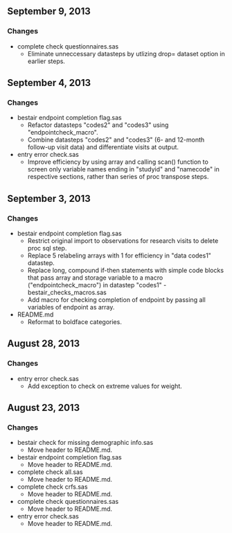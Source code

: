 ## September 9, 2013

### Changes
  - complete check questionnaires.sas
    - Eliminate unneccessary datasteps by utlizing drop= dataset option in earlier steps.


## September 4, 2013

### Changes
  - bestair endpoint completion flag.sas
    - Refactor datasteps "codes2" and "codes3" using "endpointcheck_macro".
    - Combine datasteps "codes2" and "codes3" (6- and 12-month follow-up visit data) and differentiate visits at output.
  - entry error check.sas
    - Improve efficiency by using array and calling scan() function to screen only variable names ending in "studyid" and "namecode" in respective sections, rather than series of proc transpose steps.


## September 3, 2013

### Changes
  - bestair endpoint completion flag.sas
    - Restrict original import to observations for research visits to delete proc sql step.
    - Replace 5 relabeling arrays with 1 for efficiency in "data codes1" datastep.
    - Replace long, compound if-then statements with simple code blocks that pass array and storage variable to a macro ("endpointcheck_macro") in datastep "codes1"
  -bestair_checks_macros.sas
    - Add macro for checking completion of endpoint by passing all variables of endpoint as array.
  - README.md
    - Reformat to boldface categories.


## August 28, 2013

### Changes
  - entry error check.sas
    - Add exception to check on extreme values for weight.


## August 23, 2013

### Changes
  - bestair check for missing demographic info.sas
    - Move header to README.md.
  - bestair endpoint completion flag.sas
    - Move header to README.md.
  - complete check all.sas
    - Move header to README.md.
  - complete check crfs.sas
    - Move header to README.md.
  - complete check questionnaires.sas
    - Move header to README.md.
  - entry error check.sas
    - Move header to README.md.
